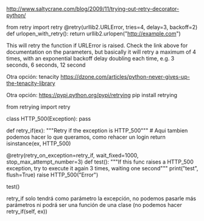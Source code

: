 http://www.saltycrane.com/blog/2009/11/trying-out-retry-decorator-python/

from retry import retry
@retry(urllib2.URLError, tries=4, delay=3, backoff=2)
def urlopen_with_retry():
    return urllib2.urlopen("http://example.com")

This will retry the function if URLError is raised. Check the link above for documentation on the parameters, but basically it will retry a maximum of 4 times, with an exponential backoff delay doubling each time, e.g. 3 seconds, 6 seconds, 12 second


Otra opción: tenacity
https://dzone.com/articles/python-never-gives-up-the-tenacity-library


Otra opción:
https://pypi.python.org/pypi/retrying
pip install retrying

from retrying import retry

class HTTP_500(Exception):
    pass

def retry_if(ex):
    """Retry if the exception is HTTP_500"""
    # Aqui tambien podemos hacer lo que queramos, como rehacer un login
    return isinstance(ex, HTTP_500)

@retry(retry_on_exception=retry_if, wait_fixed=1000, stop_max_attempt_number=3)
def test():
    """If this func raises a HTTP_500 exception, try to execute it again 3 times, waiting one second"""
    print("test", flush=True)
    raise HTTP_500("Error")

test()


retry_if solo tendrá como parámetro la excepción, no podemos pasarle más parámetros ni podrá ser una función de una clase (no podemos hacer retry_if(self, ex))

